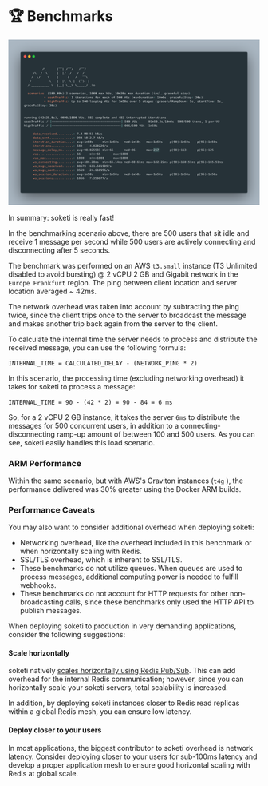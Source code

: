# 🏆 Benchmarks

![](.gitbook/assets/benchmarks.png)

In summary: soketi is really fast!

In the benchmarking scenario above, there are 500 users that sit idle and receive 1 message per second while 500 users are actively connecting and disconnecting after 5 seconds.

The benchmark was performed on an AWS `t3.small` instance (T3 Unlimited disabled to avoid bursting) @ 2 vCPU 2 GB and Gigabit network in the `Europe Frankfurt` region. The ping between client location and server location averaged \~ 42ms.

The network overhead was taken into account by subtracting the ping twice, since the client trips once to the server to broadcast the message and makes another trip back again from the server to the client.

To calculate the internal time the server needs to process and distribute the received message, you can use the following formula:

```
INTERNAL_TIME = CALCULATED_DELAY - (NETWORK_PING * 2)
```

In this scenario, the processing time (excluding networking overhead) it takes for soketi to process a message:

```
INTERNAL_TIME = 90 - (42 * 2) = 90 - 84 = 6 ms
```

So, for a 2 vCPU 2 GB instance, it takes the server `6ms` to distribute the messages for 500 concurrent users, in addition to a connecting-disconnecting ramp-up amount of between 100 and 500 users. As you can see, soketi easily handles this load scenario.

### ARM Performance

Within the same scenario, but with AWS's Graviton instances (`t4g` ), the performance delivered was 30% greater using the Docker ARM builds.

### Performance Caveats

You may also want to consider additional overhead when deploying soketi:

* Networking overhead, like the overhead included in this benchmark or when horizontally scaling with Redis.
* SSL/TLS overhead, which is inherent to SSL/TLS.
* These benchmarks do not utilize queues. When queues are used to process messages, additional computing power is needed to fulfill webhooks.
* These benchmarks do not account for HTTP requests for other non-broadcasting calls, since these benchmarks only used the HTTP API to publish messages.

When deploying soketi to production in very demanding applications, consider the following suggestions:

#### Scale horizontally

soketi natively [scales horizontally using Redis Pub/Sub](advanced-usage/horizontal-scaling/). This can add overhead for the internal Redis communication; however, since you can horizontally scale your soketi servers, total scalability is increased.

In addition, by deploying soketi instances closer to Redis read replicas within a global Redis mesh, you can ensure low latency.

#### Deploy closer to your users

In most applications, the biggest contributor to soketi overhead is network latency. Consider deploying closer to your users for sub-100ms latency and develop a proper application mesh to ensure good horizontal scaling with Redis at global scale.
